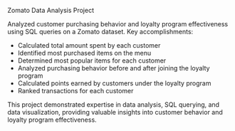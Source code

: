 Zomato Data Analysis Project

Analyzed customer purchasing behavior and loyalty program effectiveness using SQL queries on a Zomato dataset. Key accomplishments:

- Calculated total amount spent by each customer
- Identified most purchased items on the menu
- Determined most popular items for each customer
- Analyzed purchasing behavior before and after joining the loyalty program
- Calculated points earned by customers under the loyalty program
- Ranked transactions for each customer

This project demonstrated expertise in data analysis, SQL querying, and data visualization, providing valuable insights into customer behavior and loyalty program effectiveness.
